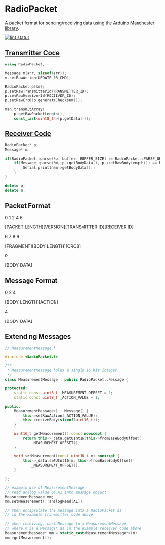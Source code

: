 # RadioPacket

A packet format for sending/receiving data using the [Arduino Manchester library](https://github.com/mchr3k/arduino-libs-manchester).

[![lint status](https://github.com/endail/RadioPacket/workflows/arduino-lint/badge.svg?event=push)](https://github.com/endail/RadioPacket/actions?query=workflow%3Aarduino-lint)

## [Transmitter Code](https://github.com/endail/RadioPacket/blob/main/examples/tx/tx.ino)

```cpp
using RadioPacket;

Message m(arr, sizeof(arr));
m.setRawAction(UPDATE_DB_CMD);

RadioPacket p(&m);
p.setRawTransmitterId(TRANSMITTER_ID);
p.setRawReceiverId(RECEIVER_ID);
p.setRawCrc8(p.generateChecksum());

man.transmitArray(
    p.getRawPacketLength(),
    const_cast<uint8_t*>(p.getData()));
```

## [Receiver Code](https://github.com/endail/RadioPacket/blob/main/examples/rx/rx.ino)

```cpp
RadioPacket* p;
Message* m;

if(RadioPacket::parse(&p, buffer, BUFFER_SIZE) == RadioPacket::PARSE_OK) {
    if(Message::parse(&m, p->getBodyData(), p->getRawBodyLength()) == Message::PARSE_OK) {
        Serial.println(m->getBodyData());
    }
}

delete p;
delete m;
```

## Packet Format

0             1        2               4            6

[PACKET LENGTH][VERSION][TRANSMITTER ID][RECEIVER ID]


6        7            8     9

[FRAGMENT][BODY LENGTH][CRC8]


9

[BODY DATA]

## Message Format

0           2       4

[BODY LENGTH][ACTION]


4

[BODY DATA]

## Extending Messages

```cpp
// MeasurementMessage.h

#include <RadioPacket.h>

/**
 * MeasurementMessage holds a single 16 bit integer
 */
class MeasurementMessage : public RadioPacket::Message {

protected:
    static const uint8_t _MEASUREMENT_OFFSET = 0;
    static const uint8_t _ACTION_VALUE = 1;

public:
    MeasurementMessage() : Message() {
        this->setRawAction(_ACTION_VALUE);
        this->resizeBody(sizeof(uint16_t));
    }

    uint16_t getMeasurement() const noexcept {
        return this->_data.getUInt16(this->fromBaseBodyOffset(
            _MEASUREMENT_OFFSET));
    }

    void setMeasurement(const uint16_t m) noexcept {
        this->_data.setUInt16(m, this->fromBaseBodyOffset(
            _MEASUREMENT_OFFSET));
    }

};
```

```cpp
// example use of MeasurementMessage
// read analog value of A1 into message object
MeasurementMessage mm;
mm.setMeasurement(::analogRead(A1));

// then encapsulate the message into a RadioPacket as
// in the example transmitter code above

// when receiving, cast Message to a MeasurementMessage,
// where m is a Message* as in the example receiver code above
MeasurementMessage* mm = static_cast<MeasurementMessage*>(m);
mm->getMeasurement();
```
